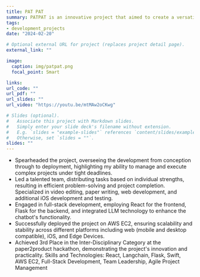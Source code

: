```yaml
---
title: PAT PAT
summary: PATPAT is an innovative project that aimed to create a versatile chatbot capable of operating across web, iOS, and Edge Devices. Initiated as a vision to overcome the limitations of early LLM technologies, the project combined React, Langchain, Flask, and Swift to build a comprehensive solution for real-time interaction and automation.
tags:
- development_projects
date: "2024-02-20"

# Optional external URL for project (replaces project detail page).
external_link: ""

image:
  caption: img/patpat.png
  focal_point: Smart

links:
url_code: ""
url_pdf: ""
url_slides: ""
url_video: "https://youtu.be/mtMAw2oCKwg"

# Slides (optional).
#   Associate this project with Markdown slides.
#   Simply enter your slide deck's filename without extension.
#   E.g. `slides = "example-slides"` references `content/slides/example-slides.md`.
#   Otherwise, set `slides = ""`.
slides: ""
---
```

- Spearheaded the project, overseeing the development from conception through to deployment, highlighting my ability to manage and execute complex projects under tight deadlines.
- Led a talented team, distributing tasks based on individual strengths, resulting in efficient problem-solving and project completion. Specialized in video editing, paper writing, web development, and additional iOS development and testing.
- Engaged in full-stack development, employing React for the frontend, Flask for the backend, and integrated LLM technology to enhance the chatbot's functionality.
- Successfully deployed the project on AWS EC2, ensuring scalability and stability across different platforms including web (mobile and desktop compatible), iOS, and Edge Devices.
- Achieved 3rd Place in the Inter-Disciplinary Category at the paper2product hackathon, demonstrating the project's innovation and practicality.
Skills and Technologies: React, Langchain, Flask, Swift, AWS EC2, Full-Stack Development, Team Leadership, Agile Project Management
